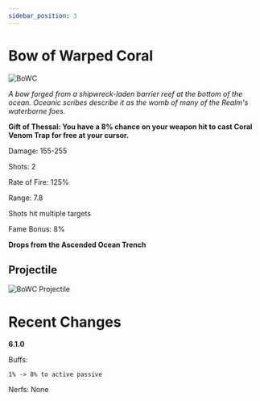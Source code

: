 ```yaml
---
sidebar_position: 3
---
```


# Bow of Warped Coral

![BoWC](https://vwiki.valorserver.com/api/item/picture/bow%20of%20warped%20coral)

<i>A bow forged from a shipwreck-laden barrier reef at the bottom of the ocean. Oceanic scribes describe it as the womb of many of the Realm's waterborne foes.</i>

**Gift of Thessal: You have a 8% chance on your weapon hit to cast Coral Venom Trap for free at your cursor.**

Damage: 155-255

Shots: 2

Rate of Fire: 125%

Range: 7.8

Shots hit multiple targets

Fame Bonus: 8%

**Drops from the Ascended Ocean Trench**

## Projectile

![BoWC Projectile](https://cdn.discordapp.com/attachments/1160376179996496013/1170814117376962560/warpedcoral.gif?ex=6591c79e&is=657f529e&hm=538b0e5607d4e234561b05436691ec87f0933533870e80a847e7d3f80ab24d95&)

# Recent Changes
**6.1.0**

Buffs:

    1% -> 8% to active passive

Nerfs: None
